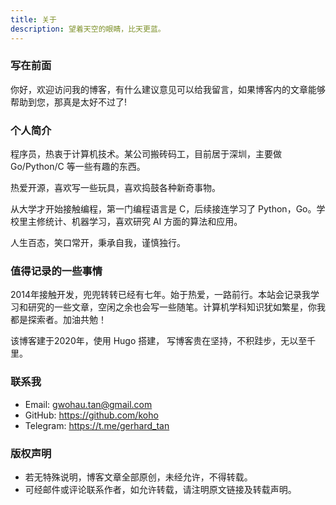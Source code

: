 ```yaml
---
title: 关于
description: 望着天空的眼睛，比天更蓝。
---
```


### 写在前面

你好，欢迎访问我的博客，有什么建议意见可以给我留言，如果博客内的文章能够帮助到您，那真是太好不过了!

### 个人简介

程序员，热衷于计算机技术。某公司搬砖码工，目前居于深圳，主要做 Go/Python/C 等一些有趣的东西。

热爱开源，喜欢写一些玩具，喜欢捣鼓各种新奇事物。

从大学才开始接触编程，第一门编程语言是 C，后续接连学习了 Python，Go。学校里主修统计、机器学习，喜欢研究 AI 方面的算法和应用。

人生百态，笑口常开，秉承自我，谨慎独行。

### 值得记录的一些事情

2014年接触开发，兜兜转转已经有七年。始于热爱，一路前行。本站会记录我学习和研究的一些文章，空闲之余也会写一些随笔。计算机学科知识犹如繁星，你我都是探索者。加油共勉！

该博客建于2020年，使用 Hugo 搭建， 写博客贵在坚持，不积跬步，无以至千里。

### 联系我
- Email: gwohau.tan@gmail.com
- GitHub: https://github.com/koho
- Telegram: https://t.me/gerhard_tan

### 版权声明
- 若无特殊说明，博客文章全部原创，未经允许，不得转载。
- 可经邮件或评论联系作者，如允许转载，请注明原文链接及转载声明。
